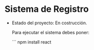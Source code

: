 <h1>Sistema de Registro </h1>

- Estado del proyecto: En costrucción.

  Para ejecutar el sistema debes poner:

  ´´´ npm install react 
